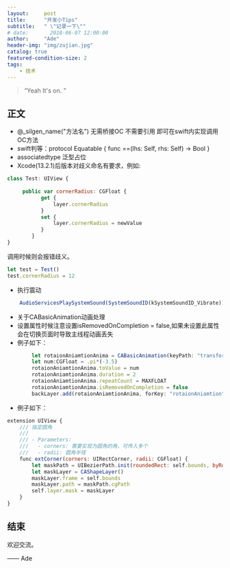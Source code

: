 ```yaml
---
layout:     post
title:      "开发小Tips"
subtitle:   " \"记录一下\""
# date:       2018-06-07 12:00:00
author:     "Ade"
header-img: "img/zujian.jpg"
catalog: true
featured-condition-size: 2
tags:
    - 技术
---
```


> “Yeah It's on. ”


## 正文
*  @_silgen_name("方法名") 无需桥接OC 不需要引用 即可在swift内实现调用OC方法
*  swift判等：protocol Equatable {
    func ==(lhs: Self, rhs: Self) -> Bool
}
*  associatedtype 泛型占位
*  Xcode(13.2.1)后版本对歧义命名有要求，例如:
```js
class Test: UIView {
	
     public var cornerRadius: CGFloat {
           get {
               layer.cornerRadius
           }
           set {
               layer.cornerRadius = newValue
           }
        }
}
```
调用时候则会报错歧义。
```js
let test = Test()
test.cornerRadius = 12
```
*  执行震动
```js
	AudioServicesPlaySystemSound(SystemSoundID(kSystemSoundID_Vibrate))
```
*  关于CABasicAnimation动画处理
*  设置属性时候注意设置isRemovedOnCompletion = false,如果未设置此属性会在切换页面时导致主线程动画丢失
*  例子如下：
```js
	    let rotaionAniamtionAnima = CABasicAnimation(keyPath: "transform.rotation.z")
        let num:CGFloat = .pi*(-3.5)
        rotaionAniamtionAnima.toValue = num
        rotaionAniamtionAnima.duration = 2
        rotaionAniamtionAnima.repeatCount = MAXFLOAT
        rotaionAniamtionAnima.isRemovedOnCompletion = false
        backLayer.add(rotaionAniamtionAnima, forKey: "rotaionAniamtion")
```
*  例子如下：
```js
extension UIView {
    /// 指定圆角
    ///
    /// - Parameters:
    ///   - corners: 需要实现为圆角的角，可传入多个
    ///   - radii: 圆角半径
    func extCorner(corners: UIRectCorner, radii: CGFloat) {
        let maskPath = UIBezierPath.init(roundedRect: self.bounds, byRoundingCorners: corners, cornerRadii: CGSize(width: radii, height: radii))
        let maskLayer = CAShapeLayer()
        maskLayer.frame = self.bounds
        maskLayer.path = maskPath.cgPath
        self.layer.mask = maskLayer
    }
}
```

## 结束

欢迎交流。

—— Ade 


